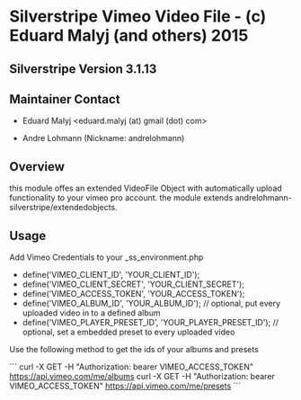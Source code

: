 # Silverstripe Vimeo Video File - (c) Eduard Malyj (and others) 2015

## Silverstripe Version 3.1.13

## Maintainer Contact 
 * Eduard Malyj
   <eduard.malyj (at) gmail (dot) com>

 * Andre Lohmann (Nickname: andrelohmann)
  <lohmann dot andre at googlemail dot com>
 

## Overview
this module offes an extended VideoFile Object with automatically upload functionality to your vimeo pro account.
the module extends andrelohmann-silverstripe/extendedobjects.

## Usage

Add Vimeo Credentials to your _ss_environment.php

 * define('VIMEO_CLIENT_ID', 'YOUR_CLIENT_ID');
 * define('VIMEO_CLIENT_SECRET', 'YOUR_CLIENT_SECRET');
 * define('VIMEO_ACCESS_TOKEN', 'YOUR_ACCESS_TOKEN');
 * define('VIMEO_ALBUM_ID', 'YOUR_ALBUM_ID'); // optional, put every uploaded video in to a defined album
 * define('VIMEO_PLAYER_PRESET_ID', 'YOUR_PLAYER_PRESET_ID'); // optional, set a embedded preset to every uploaded video

Use the following method to get the ids of your albums and presets

´´´
curl -X GET -H "Authorization: bearer VIMEO_ACCESS_TOKEN" https://api.vimeo.com/me/albums
curl -X GET -H "Authorization: bearer VIMEO_ACCESS_TOKEN" https://api.vimeo.com/me/presets
´´´
